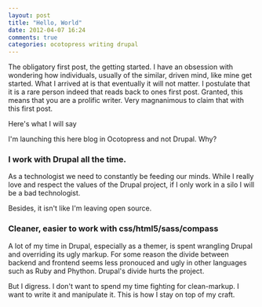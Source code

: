 ```yaml
---
layout: post
title: "Hello, World"
date: 2012-04-07 16:24
comments: true
categories: ocotopress writing drupal
---
```


The obligatory first post, the getting started. I have an obsession with wondering how individuals, usually of the similar, driven mind, like mine get started. What I arrived at is that eventually it will not matter. I postulate that it is a rare person indeed that reads back to ones first post. Granted, this means that you are a prolific writer. Very magnanimous to claim that with this first post. 

Here's what I will say

I'm launching this here blog in Ocotopress and not Drupal. Why? 

### I work with Drupal all the time.
As a technologist we need to constantly be feeding our minds. While I really love and respect the values of the Drupal project, if I only work in a silo I will be a bad technologist. 

Besides, it isn't like I'm leaving open source. 

###  Cleaner, easier to work with css/html5/sass/compass 
A lot of my time in Drupal, especially as a themer, is spent wrangling Drupal and overriding its ugly markup. For some reason the divide between backend and frontend seems less pronouced and ugly in other languages such as Ruby and Phython. Drupal's divide hurts the project. 

But I digress. I don't want to spend my time fighting for clean-markup. I want to write it and manipulate it. This is how I stay on top of my craft. 


